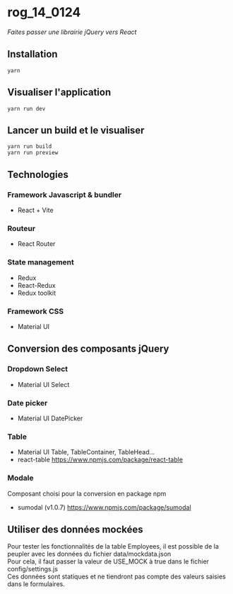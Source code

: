 # rog_14_0124

_Faites passer une librairie jQuery vers React_

## Installation

```
yarn
```

## Visualiser l'application

```
yarn run dev
```

## Lancer un build et le visualiser

```
yarn run build
yarn run preview
```

## Technologies

### Framework Javascript & bundler
- React + Vite

### Routeur
- React Router

### State management
- Redux
- React-Redux
- Redux toolkit

### Framework CSS
- Material UI

## Conversion des composants jQuery

### Dropdown Select
- Material UI Select

### Date picker
- Material UI DatePicker

### Table
- Material UI Table, TableContainer, TableHead...
- react-table https://www.npmjs.com/package/react-table

### Modale

Composant choisi pour la conversion en package npm
- sumodal (v1.0.7)  https://www.npmjs.com/package/sumodal

## Utiliser des données mockées

Pour tester les fonctionnalités de la table Employees, il est possible de la peupler avec les données du fichier data/mockdata.json </br>
Pour cela, il faut passer la valeur de USE_MOCK à true dans le fichier config/settings.js  </br>
Ces données sont statiques et ne tiendront pas compte des valeurs saisies dans le formulaires.